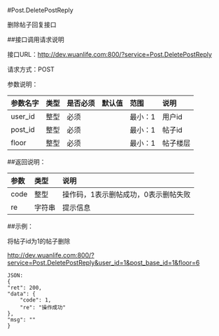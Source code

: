 #Post.DeletePostReply

删除帖子回复接口

##接口调用请求说明

接口URL：http://dev.wuanlife.com:800/?service=Post.DeletePostReply

请求方式：POST

参数说明：

|参数名字    |类型   |是否必须    |默认值    |范围        |说明|
|:--|:--|:--|:--|:--|:--|
|user_id    |整型   |必须    |           |最小：1     |用户id|
|post_id    |整型   |必须         |      |最小：1     |帖子id|
|floor    |整型   |必须         |      |最小：1     |帖子楼层|

##返回说明：

|参数        |类型   |说明|
|:--|:--|:--|
|code            |整型   |操作码，1表示删帖成功，0表示删帖失败|
|re             |字符串  |提示信息|

##示例：

将帖子id为1的帖子删除

http://dev.wuanlife.com:800/?service=Post.DeletePostReply&user_id=1&post_base_id=1&floor=6

    JSON:
    {
    "ret": 200,
    "data": {
        "code": 1,
        "re": "操作成功"
    },
    "msg": ""
    }
